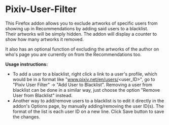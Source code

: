 # Pixiv-User-Filter
This Firefox addon allows you to exclude artworks of specific users from showing up in Recommendations by adding said users to a blacklist.   
Their artworks will be simply hidden. The addon will display a counter to show how many artworks it removed. 
  
It also has an optional function of excluding the artworks of the author on who's page you are currently on from the Recommendations too.
  
**Usage instructions:**
  
* To add a user to a blacklist, right click a link to a user's profile, which would be in a format like "www.pixiv.net/en/users/<user_ID>", go to "Pixiv User Filter" -> "Add User to Blacklist". Removing a user from blacklist can be done in a similar way, just choose the option "Remove User from Blacklist" instead.
* Another way to add/remove users to a blacklist is to edit it directly in the addon's Options page, by manually adding/removing the user ID(s). The format of the list is each user ID on a new line. Click Save button to save the changes.
